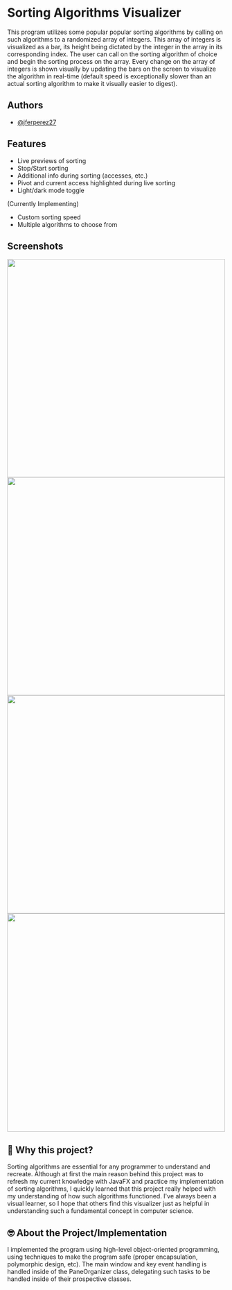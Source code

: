 
# Sorting Algorithms Visualizer

This program utilizes some popular popular sorting algorithms by calling on such algorithms to a randomized array of integers. This array of integers is visualized as a bar, its height being dictated by the integer in the array in its corresponding index. The user can call on the sorting algorithm of choice and begin the sorting process on the array. Every change on the array of integers is shown visually by updating the bars on the screen to visualize the algorithm in real-time (default speed is exceptionally slower than an actual sorting algorithm to make it visually easier to digest).



## Authors

- [@jferperez27](https://www.github.com/jferperez27)


## Features

- Live previews of sorting
- Stop/Start sorting
- Additional info during sorting (accesses, etc.)
- Pivot and current access highlighted during live sorting
- Light/dark mode toggle 


(Currently Implementing)
- Custom sorting speed
- Multiple algorithms to choose from



## Screenshots

<img src="https://github.com/user-attachments/assets/430e4176-e0ac-4abb-8899-bc495f5880f0" width="503" />

<img src="https://github.com/user-attachments/assets/bee99157-b496-48e3-ac17-cfc0d9084e65" width="503" />

<img src="https://github.com/user-attachments/assets/f32c072d-34fa-4508-abda-7bf4c5e8fa46" width="503" />

<img src="https://github.com/user-attachments/assets/18926381-5637-4275-9d68-d33bc26281ed" width="503" />


## 🚀 Why this project?

Sorting algorithms are essential for any programmer to understand and recreate. Although at first the main reason behind this project was to refresh my current knowledge with JavaFX and practice my implementation of sorting algorithms, I quickly learned that this project really helped with my understanding of how such algorithms functioned. I've always been a visual learner, so I hope that others find this visualizer just as helpful in understanding such a fundamental concept in computer science.

## 🤓 About the Project/Implementation

I implemented the program using high-level object-oriented programming, using techniques to make the program safe (proper encapsulation, polymorphic design, etc). The main window and key event handling is handled inside of the PaneOrganizer class, delegating such tasks to be handled inside of their prospective classes. 

